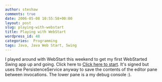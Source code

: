 ```yaml
---
author: steshaw
comments: true
date: 2006-05-08 10:55:58+00:00
layout: post
slug: playing-with-webstart
title: Playing with WebStart
wordpress_id: 48
categories:  Programming
tags: Java, Java Web Start, Swing
---
```


I played around with WebStart this weekend to get my first WebStarted Swing app up and going. Click here to [Click here to start](http://abstractsimplicity.org/FirstWebStart/FirstWebStart.jnlp). It's signed but uses the PersistenceService anyway to save the contents of the editor pane between invocations. The lower pane is a my debug console :).
